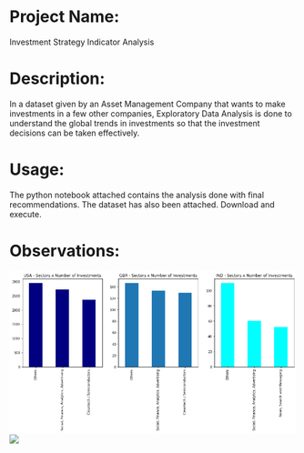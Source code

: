 # Project Name: 
Investment Strategy Indicator Analysis
# Description:
In a dataset given by an Asset Management Company that wants to make investments in a few other companies, Exploratory Data Analysis is done to understand the global trends in investments so that the investment decisions can be taken effectively.
# Usage:
The python notebook attached contains the analysis done with final recommendations. The dataset has also been attached. Download and execute.
# Observations:
<img src="https://raw.githubusercontent.com/Adhithia/Investment-Strategy-Indicator-Analysis/main/img1.png?token=AHP5GUSB3SX76RF6L6AMEYTAKIFE2">
<img src="https://raw.githubusercontent.com/Adhithia/Investment-Strategy-Indicator-Analysis/main/img2.png?token=AHP5GUUVVCLUZR7RAHAOPTLAKIFNK>
<img src="https://raw.githubusercontent.com/Adhithia/Investment-Strategy-Indicator-Analysis/main/img3.png?token=AHP5GUUBPAWPKTWA735K733AKIFLO>
